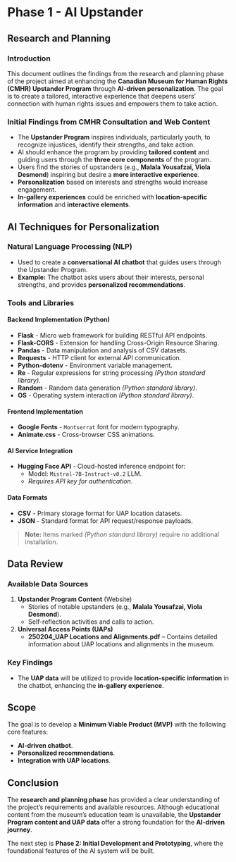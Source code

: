 # Phase 1 - AI Upstander

## Research and Planning

### Introduction
This document outlines the findings from the research and planning phase of the project aimed at enhancing the **Canadian Museum for Human Rights (CMHR) Upstander Program** through **AI-driven personalization**. The goal is to create a tailored, interactive experience that deepens users’ connection with human rights issues and empowers them to take action.

### Initial Findings from CMHR Consultation and Web Content
- The **Upstander Program** inspires individuals, particularly youth, to recognize injustices, identify their strengths, and take action.
- AI should enhance the program by providing **tailored content** and guiding users through the **three core components** of the program.
- Users find the stories of upstanders (e.g., **Malala Yousafzai, Viola Desmond**) inspiring but desire a **more interactive experience**.
- **Personalization** based on interests and strengths would increase engagement.
- **In-gallery experiences** could be enriched with **location-specific information** and **interactive elements**.

## AI Techniques for Personalization

### **Natural Language Processing (NLP)**
- Used to create a **conversational AI chatbot** that guides users through the Upstander Program.
- **Example:** The chatbot asks users about their interests, personal strengths, and provides **personalized recommendations**.

### **Tools and Libraries**

#### Backend Implementation (Python)
- **Flask** - Micro web framework for building RESTful API endpoints.
- **Flask-CORS** - Extension for handling Cross-Origin Resource Sharing.
- **Pandas** - Data manipulation and analysis of CSV datasets.
- **Requests** - HTTP client for external API communication.
- **Python-dotenv** - Environment variable management.
- **Re** - Regular expressions for string processing *(Python standard library)*.
- **Random** - Random data generation *(Python standard library)*.
- **OS** - Operating system interaction *(Python standard library)*.

#### Frontend Implementation
- **Google Fonts** - `Montserrat` font for modern typography.
- **Animate.css** - Cross-browser CSS animations.

#### AI Service Integration
- **Hugging Face API** - Cloud-hosted inference endpoint for:
  - Model: `Mistral-7B-Instruct-v0.2` LLM.
  - *Requires API key for authentication*.

#### Data Formats
- **CSV** - Primary storage format for UAP location datasets.
- **JSON** - Standard format for API request/response payloads.

> **Note:** Items marked *(Python standard library)* require no additional installation.

## Data Review

### **Available Data Sources**
1. **Upstander Program Content** (Website)
   - Stories of notable upstanders (e.g., **Malala Yousafzai, Viola Desmond**).
   - Self-reflection activities and calls to action.
2. **Universal Access Points (UAPs)**
   - **250204_UAP Locations and Alignments.pdf** – Contains detailed information about UAP locations and alignments in the museum.

### **Key Findings**
- The **UAP data** will be utilized to provide **location-specific information** in the chatbot, enhancing the **in-gallery experience**.

## Scope
The goal is to develop a **Minimum Viable Product (MVP)** with the following core features:
- **AI-driven chatbot**.
- **Personalized recommendations**.
- **Integration with UAP locations**.

## Conclusion
The **research and planning phase** has provided a clear understanding of the project’s requirements and available resources. Although educational content from the museum’s education team is unavailable, the **Upstander Program content and UAP data** offer a strong foundation for the **AI-driven journey**. 

The next step is **Phase 2: Initial Development and Prototyping**, where the foundational features of the AI system will be built.
